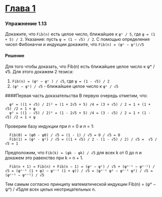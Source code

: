 # [Глава 1](../index.md#Глава-1-Построение-абстракций-с-помощью-процедур)

### Упражнение 1.13
Докажите, что ```Fib(n)``` есть целое число, ближайшее к ```φⁿ / 5```, где ```φ = (1 + 5) / 2```. Указание: пусть ```ψ = (1 − √5) / 2```. С помощью определения чисел Фибоначчи и индукции докажите, что ```Fib(n) = (φⁿ − ψⁿ)/√5```

#### Решение
Для того чтобы доказать, что Fib(n) есть ближайшее целое число к φⁿ / √5.
Для этого докажем 2 тезиса:
1. ```Fib(n) = (φⁿ − ψⁿ ) / √5```, где ```ψ = (1 - √5) / 2```
2. ```(φⁿ − ψⁿ) / √5``` - ближайшее целое число к ```φⁿ / √5```

####Первая часть доказательства
В первую очередь отметим, что:
```
  φ² = ((1 + √5) / 2)² = (1 + 2√5 + 5) /4 = (3 + √5) / 2 = 1 + (1 + √5) /2 = 1 + φ
  ψ² = ((1 - √5) / 2)² = (1 - 2√5 + 5) /4 = (3 - √5) / 2 = 1 + (1 - √5) /2 = 1 + ψ
```
Проверим базу индукции при _n_ = 0 и _n_ = 1:

```
  Fib(0) = (φ0 - ψ0) / √5 = (1 - 1) / √5 = 0 / √5 = 0 
  Fib(1) = (φ¹ - ψ¹) / √5 = ((1 + √5) / 2 - (1 - √5) / 2) / √5 =  √5 / √5 = 1
```
Предположим, что ```Fib(k) = (φk - ψk) / √5``` для всех k от 0 до n и докажем это равенство при k  = n + 1.
```
  Fib(n + 1) = Fib(n) + Fib(n − 1) = (φⁿ − ψⁿ) / √5 + (φⁿ⁻¹ − ψⁿ⁻¹) / √5 = (φⁿ⁻¹ (1 + φ) − ψⁿ⁻¹ (1 + ψ)) / √5 = (φⁿ⁻¹ φ² − ψⁿ⁻¹ ψ²) / √5 = (φⁿ⁺¹ − ψⁿ⁺¹) / √5
```

Тем самым согласно принципу математической индукции Fib(n) = (φⁿ − ψⁿ) / √5для всех целых неотрицательных n. 


